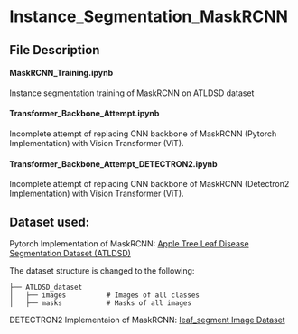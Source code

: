 # Instance_Segmentation_MaskRCNN

## File Description

#### MaskRCNN_Training.ipynb
Instance segmentation training of MaskRCNN on ATLDSD dataset
#### Transformer_Backbone_Attempt.ipynb
Incomplete attempt of replacing CNN backbone of MaskRCNN (Pytorch Implementation) with Vision Transformer (ViT).

#### Transformer_Backbone_Attempt_DETECTRON2.ipynb
Incomplete attempt of replacing CNN backbone of MaskRCNN (Detectron2 Implementation) with Vision Transformer (ViT).


## Dataset used:

Pytorch Implementation of MaskRCNN:
[Apple Tree Leaf Disease Segmentation Dataset (ATLDSD)](https://www.scidb.cn/en/detail?dataSetId=0e1f57004db842f99668d82183afd578&dataSetType=personal)

The dataset structure is changed to the following:

    ├── ATLDSD_dataset      
    │   ├── images          # Images of all classes
    │   ├── masks           # Masks of all images

DETECTRON2 Implementaion of MaskRCNN:
[leaf_segment Image Dataset](https://universe.roboflow.com/fpt-vl85s/leaf_segment/dataset/2)


